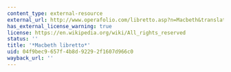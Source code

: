 ```yaml
---
content_type: external-resource
external_url: http://www.operafolio.com/libretto.asp?n=Macbeth&translation=UK
has_external_license_warning: true
license: https://en.wikipedia.org/wiki/All_rights_reserved
status: ''
title: '*Macbeth libretto*'
uid: 04f9bec9-657f-4b8d-9229-2f1607d966c0
wayback_url: ''
---
```

